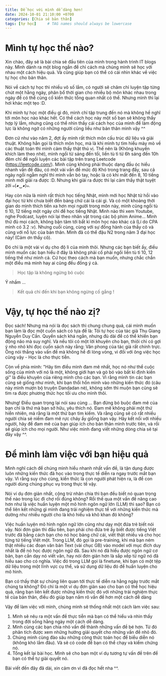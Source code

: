 ```yaml
---
title: Để học với mình dễ dàng hơn!
date: 2024-10-01 21:10:00 +0700
categories: [Chia sẻ bản thân]
tags: [tự học]     # TAG names should always be lowercase
---
```



# Mình tự học thế nào?



Xin chào, đây sẽ là bài chia sẻ đầu tiên của mình trong hành trình IT blogs này. Mình dành ra một blog ngắn để chỉ cách mà chúng mình sẽ học với nhau một cách hiệu quả. Và cũng giúp bạn có thể có cái nhìn khác về việc tự học cho bản thân.

Nói về cách tự học thì nhiều vô số lắm, có người sẽ chăm chỉ luyện tập từng chút một hằng ngày, phân bổ thời gian cho nhiều bộ môn khác nhau trong ngày để có thể củng cố kiến thức tổng quan nhất có thể. Nhưng mình thì lại hơi khác một tẹo :D.

Khi mình tự học một điều gì đó, mình chỉ tập trung đến nó mà không hề nghĩ tới môn học nào khác hết. Có thể cách học này một số bạn sẽ không thấy hợp lý lắm, nhưng cũng có thể nhìn thấy cái cách học của mình để làm động lực là không ngờ có những người cũng liều như bản thân mình vậy ^^

Đơn cử như vào năm 2, đợt ấy mình rất thích môn cấu trúc dữ liệu và giải thuật. Không hẳn gọi là thích môn học, mà là khi mình tự tìm hiểu mày mò về các thuật toán thì mình cảm thấy thật thú vị. Thế nên là (Không khuyến khích làm theo nhé), mình ngồi từ sáng đến tối, liền tù tì từ 6h sáng đến 10h đêm chỉ để ngồi luyện các bài tập trên trang Leetcode (https://leetcode.com/). Mình cũng không phải thuộc dạng đầu óc hiểu nhanh vấn đề đâu, có một vài vấn đề mức độ Khó trong trang đấy, sau cả ngày ngồi ngẫm nghĩ thì mình vẫn bó tay, hoặc là có khi mất đến 8, 10 tiếng mình mới giải ra được :D. Nhưng khi giải ra được thì lại cảm thấy thật tuyệt zời ๑(◕‿◕)๑.

Hay còn nữa là mình rất thích học tiếng Nhật, mình mới học Nhật từ hồi vào đại học từ khi chưa biết đến bảng chữ cái là cái gì. Và có một khoảng thời gian do mình thích tiến xa hơn mọi người trong môn này, mình cũng ngồi tù tì 10, 12 tiếng một ngày chỉ để học tiếng Nhật. Mình nào thì xem Youtube, nghe Podcast, luyện nói lại theo nhân vật trong các bộ phim Anime... Mình thử đủ mọi cách, không bận tâm tới bất kì môn học nào khác cả (Lí do CPA mình có 3.2 :v). Nhưng cuối cùng, cùng với sự đồng hành của thầy cô và cũng với nỗ lực của bản thân. Mình đã có thể đậu N2 trong năm 3 đại học này! (Cảm ơn thầy cô).

Đó chỉ là một vài ví dụ cho độ lì của mình thôi. Nhưng các bạn biết ấy, điều mình muốn các bạn hiểu ở đây là không phải cố phải ngồi liền tù tì 10, 12 tiếng thế như mình cả. Cứ học theo cách mà bạn muốn, nhưng chắc chắn một điều mà mình hay ai cũng đều đồng ý cả.

> Học tập là không ngừng bỏ cuộc 

Ý nhầm ... 

> Kết quả chỉ đến khi bạn không ngừng cố gắng !

# Vậy, tự học thế nào zị?

Đọc sách! Nhưng mà nói là đọc sách thì chung chung quá, cái mình muốn bạn làm là đọc một cuốn sách có tựa đề là: Tôi tự học của tác giả Thu Giang Nguyễn Duy Cần. Quyển sách khá ngắn, nhưng đủ dài để có thể khiến bạn động não mà suy nghĩ. Và nếu tôi có một lời khuyên cho bạn, thiôi chỉ có gợi ý nho nhỏ khi đọc cuốn sách này rằng: Văn phong của tác giả rất chính trực. Ông nói thẳng vào vấn đề mà không hề đi lòng vòng, vì đối với ông việc học cũng vậy - Học là cho thực tiễn.

Còn về phía mình: "Hãy tìm điều mình đam mê nhất, học nó như thể cuộc sống của mình với nó là một, không giới hạn và gò bó vào bất kì định kiến gì" là điều khuyên của riêng mình cho các bạn. Vì rằng mình tin các bạn cũng sẽ giống như mình, khi bạn thổi hồn mình vào những kiến thức đó (câu này mình mượn bộ truyện Dandadan nè), không sớm thì muộn bạn cũng sẽ tìm ra được phương thức học tối ưu cho mình thôi.

Nhưng! Điều quan trọng lại nói sau cùng ... Bạn đừng bó buộc đam mê của bạn chỉ là thứ mà bạn sở hữu, yêu thích nó. Đam mê không phải một thứ hiển nhiên, mà rằng là một thứ bạn tìm kiếm. Và rằng cũng sẽ có rất nhiều người chia sẻ niềm đam mê rực cháy ấy giống bạn vậy. Hãy kết nối với nhiều người, hãy để đam mê của bạn giúp ích cho bản thân mình trước tiên, và rồi sẽ giúp ích cho mọi người. Như việc mình đang viết những dòng chia sẻ tại đây vậy ^^.

# Để mình làm việc với bạn hiệu quả

Mình nghĩ cách để chúng mình hiểu nhanh nhất vấn đề, là tận dụng được luôn những kiến thức đã học vào trong thực tế diễn ra ngay trước mắt bạn vậy. Vì rằng suy cho cùng, kiến thức là con người phát hiện ra, là để con người dùng chúng phục vụ trong thực tế vậy.

Nói ví dụ đơn giản nhất, cộng trừ nhân chia thì bạn đều biết nó quan trọng thế nào trong lúc đi chợ rồi đúng không? Rồi thế qua một vấn đề nâng cao hơn như là việc huấn luyện một mô hình ngôn ngữ lớn (LLM) thì sao? Bạn có thể liên kết những gì mình đang trải nghiệm thực tế với những kiến thức mà dường như nhiều người cho là khó hiểu và khô khan đó không?

Việc huấn luyện mô hình ngôn ngữ lớn cũng như dạy một đứa trẻ biết nói vậy. Nói đơn giản thì đầu tiên, bạn phải cho đứa trẻ ấy biết được tiếng Việt trước đã bằng cách bạn cho nó học bảng chữ cái, viết thật nhiều và cho học từng từ tiếng Việt một. Trong LLM, đó gọi là pre-training, khi mà bạn ném thật nhiều các đoạn văn bản Text (vài chục GB) vào model với mục đích duy nhất là để nó học được ngôn ngữ đã. Sau khi nó đã hiểu được ngôn ngữ cơ bản, bạn cần dạy nó viết văn, hay nói đơn giản hơn là sắp xếp từ ngữ nó đã hiểu sao cho có nghĩa. Việc đó trong LLM gọi là finetune, khi bạn có một tệp dữ liệu trong một lĩnh vực cụ thể, và sử dụng dữ liệu đó để huấn luyện cho mô hình.

Bạn có thấy thật sự chúng liên quan tới thực tế diễn ra hằng ngày trước mắt chúng ta không? Đó chỉ là một ví dụ đơn giản sao cho bạn có thể học hiệu quả, rằng bạn liên kết được những kiến thức đó với những trải nghiệm thực tế của bản thân, điều đó giúp bạn nắm rõ vấn đề hơn một cách dễ dàng

Vậy để làm việc với mình, chúng mình sẽ thống nhất một cách làm việc sau:
1. Mình sẽ nêu ra một vấn đề thực tiễn mà bạn có thể hiểu và nhìn thấy trong đời sống hằng ngày một cách dễ dàng.
2. Mình cùng các bạn chia nhỏ vấn đề thành những vấn đề bé hơn. Từ đó phân tích được xem những hướng giải quyết cho những vấn đề nhỏ đó.
3. Chúng mình cùng đào sâu những công thức toán học để biểu diễn nó (không khó lắm đâu). Và sẽ có code để bạn có thể chạy và kiểm chứng nó.
4. Tổng kết lại bài học. Mình sẽ cho bạn một ví dụ tương tự vấn đề trên để bạn có thể tự giải quyết nó.

Bài viết đến đây đã dài, xin cảm ơn vì đã đọc hết nha ^^.

